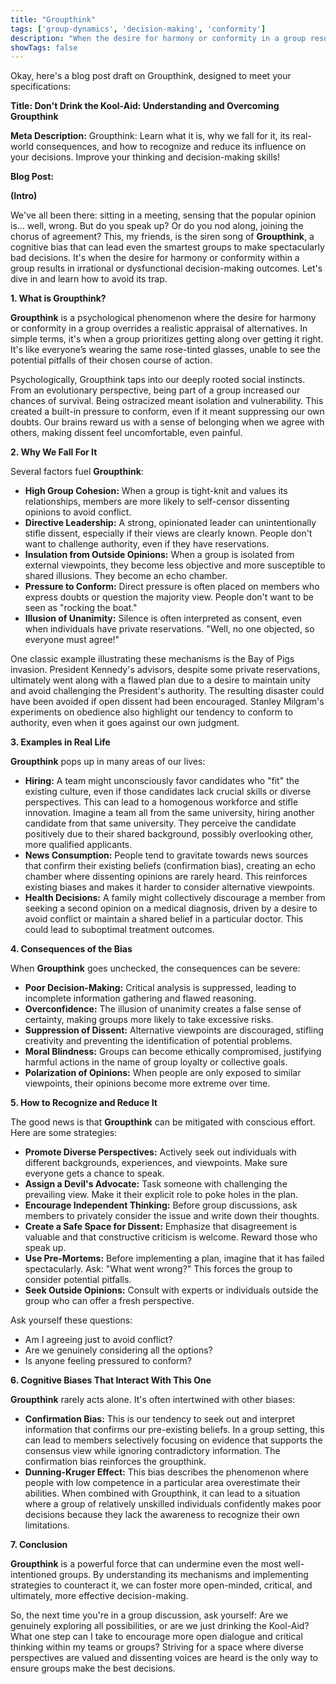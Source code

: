 ```yaml
---
title: "Groupthink"
tags: ['group-dynamics', 'decision-making', 'conformity']
description: "When the desire for harmony or conformity in a group results in irrational or dysfunctional decision-making outcomes."
showTags: false
---
```


Okay, here's a blog post draft on Groupthink, designed to meet your specifications:

**Title: Don't Drink the Kool-Aid: Understanding and Overcoming Groupthink**

**Meta Description:** Groupthink: Learn what it is, why we fall for it, its real-world consequences, and how to recognize and reduce its influence on your decisions. Improve your thinking and decision-making skills!

**Blog Post:**

**(Intro)**

We've all been there: sitting in a meeting, sensing that the popular opinion is… well, wrong. But do you speak up? Or do you nod along, joining the chorus of agreement? This, my friends, is the siren song of **Groupthink**, a cognitive bias that can lead even the smartest groups to make spectacularly bad decisions. It's when the desire for harmony or conformity within a group results in irrational or dysfunctional decision-making outcomes. Let's dive in and learn how to avoid its trap.

**1. What is Groupthink?**

**Groupthink** is a psychological phenomenon where the desire for harmony or conformity in a group overrides a realistic appraisal of alternatives. In simple terms, it's when a group prioritizes getting along over getting it right. It's like everyone’s wearing the same rose-tinted glasses, unable to see the potential pitfalls of their chosen course of action.

Psychologically, Groupthink taps into our deeply rooted social instincts. From an evolutionary perspective, being part of a group increased our chances of survival. Being ostracized meant isolation and vulnerability. This created a built-in pressure to conform, even if it meant suppressing our own doubts. Our brains reward us with a sense of belonging when we agree with others, making dissent feel uncomfortable, even painful.

**2. Why We Fall For It**

Several factors fuel **Groupthink**:

*   **High Group Cohesion:** When a group is tight-knit and values its relationships, members are more likely to self-censor dissenting opinions to avoid conflict.
*   **Directive Leadership:** A strong, opinionated leader can unintentionally stifle dissent, especially if their views are clearly known. People don't want to challenge authority, even if they have reservations.
*   **Insulation from Outside Opinions:** When a group is isolated from external viewpoints, they become less objective and more susceptible to shared illusions. They become an echo chamber.
*   **Pressure to Conform:** Direct pressure is often placed on members who express doubts or question the majority view. People don't want to be seen as "rocking the boat."
*   **Illusion of Unanimity:** Silence is often interpreted as consent, even when individuals have private reservations. "Well, no one objected, so everyone must agree!"

One classic example illustrating these mechanisms is the Bay of Pigs invasion. President Kennedy's advisors, despite some private reservations, ultimately went along with a flawed plan due to a desire to maintain unity and avoid challenging the President's authority. The resulting disaster could have been avoided if open dissent had been encouraged. Stanley Milgram's experiments on obedience also highlight our tendency to conform to authority, even when it goes against our own judgment.

**3. Examples in Real Life**

**Groupthink** pops up in many areas of our lives:

*   **Hiring:** A team might unconsciously favor candidates who "fit" the existing culture, even if those candidates lack crucial skills or diverse perspectives. This can lead to a homogenous workforce and stifle innovation. Imagine a team all from the same university, hiring another candidate from that same university. They perceive the candidate positively due to their shared background, possibly overlooking other, more qualified applicants.
*   **News Consumption:** People tend to gravitate towards news sources that confirm their existing beliefs (confirmation bias), creating an echo chamber where dissenting opinions are rarely heard. This reinforces existing biases and makes it harder to consider alternative viewpoints.
*   **Health Decisions:** A family might collectively discourage a member from seeking a second opinion on a medical diagnosis, driven by a desire to avoid conflict or maintain a shared belief in a particular doctor. This could lead to suboptimal treatment outcomes.

**4. Consequences of the Bias**

When **Groupthink** goes unchecked, the consequences can be severe:

*   **Poor Decision-Making:** Critical analysis is suppressed, leading to incomplete information gathering and flawed reasoning.
*   **Overconfidence:** The illusion of unanimity creates a false sense of certainty, making groups more likely to take excessive risks.
*   **Suppression of Dissent:** Alternative viewpoints are discouraged, stifling creativity and preventing the identification of potential problems.
*   **Moral Blindness:** Groups can become ethically compromised, justifying harmful actions in the name of group loyalty or collective goals.
*   **Polarization of Opinions:** When people are only exposed to similar viewpoints, their opinions become more extreme over time.

**5. How to Recognize and Reduce It**

The good news is that **Groupthink** can be mitigated with conscious effort. Here are some strategies:

*   **Promote Diverse Perspectives:** Actively seek out individuals with different backgrounds, experiences, and viewpoints. Make sure everyone gets a chance to speak.
*   **Assign a Devil's Advocate:** Task someone with challenging the prevailing view. Make it their explicit role to poke holes in the plan.
*   **Encourage Independent Thinking:** Before group discussions, ask members to privately consider the issue and write down their thoughts.
*   **Create a Safe Space for Dissent:** Emphasize that disagreement is valuable and that constructive criticism is welcome. Reward those who speak up.
*   **Use Pre-Mortems:** Before implementing a plan, imagine that it has failed spectacularly. Ask: "What went wrong?" This forces the group to consider potential pitfalls.
*   **Seek Outside Opinions:** Consult with experts or individuals outside the group who can offer a fresh perspective.

Ask yourself these questions:

*   Am I agreeing just to avoid conflict?
*   Are we genuinely considering all the options?
*   Is anyone feeling pressured to conform?

**6. Cognitive Biases That Interact With This One**

**Groupthink** rarely acts alone. It's often intertwined with other biases:

*   **Confirmation Bias:** This is our tendency to seek out and interpret information that confirms our pre-existing beliefs. In a group setting, this can lead to members selectively focusing on evidence that supports the consensus view while ignoring contradictory information. The confirmation bias reinforces the groupthink.
*   **Dunning-Kruger Effect:** This bias describes the phenomenon where people with low competence in a particular area overestimate their abilities. When combined with Groupthink, it can lead to a situation where a group of relatively unskilled individuals confidently makes poor decisions because they lack the awareness to recognize their own limitations.

**7. Conclusion**

**Groupthink** is a powerful force that can undermine even the most well-intentioned groups. By understanding its mechanisms and implementing strategies to counteract it, we can foster more open-minded, critical, and ultimately, more effective decision-making.

So, the next time you're in a group discussion, ask yourself: Are we genuinely exploring all possibilities, or are we just drinking the Kool-Aid? What one step can I take to encourage more open dialogue and critical thinking within my teams or groups? Striving for a space where diverse perspectives are valued and dissenting voices are heard is the only way to ensure groups make the best decisions.

